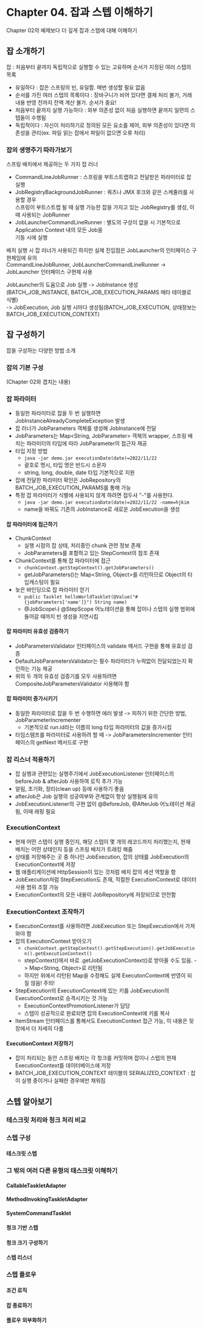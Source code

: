 # Chapter 04. 잡과 스텝 이해하기

Chapter 02의 예제보다 더 깊게 잡과 스텝에 대해 이해하기

## 잡 소개하기
잡 : 처음부터 끝까지 독립적으로 실행할 수 있는 고유하며 순서가 지정된 여러 스텝의 목록
- 유일하다 : 잡은 스프링의 빈, 유일함. 매번 생성할 필요 없음
- 순서를 가진 여러 스텝의 목록이다 : 장바구니가 비어 있다면 결제 처리 불가, 거래내용 반영 전까지 잔액 계산 불가. 순서가 중요!
- 처음부터 끝까지 실행 가능하다 : 외부 의존성 없이 처음 실행하면 끝까지 일련의 스텝들이 수행됨
- 독립적이다 : 자신이 처리하기로 정의된 모든 요소를 제어, 외부 의존성이 있다면 의존성을 관리(ex. 파일 읽는 잡에서 파일이 없으면 오류 처리)

### 잡의 생명주기 따라가보기

스프링 배치에서 제공하는 두 가지 잡 러너
- CommandLineJobRunner : 스프링을 부트스트랩하고 전달받은 파라미터로 잡 실행
- JobRegistryBackgroundJobRunner : 쿼츠나 JMX 후크와 같은 스케줄러를 사용할 경우  
스프링이 부트스트랩 될 때 실행 가능한 잡을 가지고 있는 JobRegistry를 생성, 이때 사용되는 JobRunner
- JobLauncherCommandLineRunner : 별도의 구성이 없을 시 기본적으로 Application Context 내의 모든 Job을  
기동 시에 실행

배치 실행 시 잡 러너가 사용되긴 하지만 실제 진입점은 JobLauncher의 인터페이스 구현체임에 유의  
CommandLineJobRunner, JobLauncherCommandLineRunner -> JobLauncher 인터페이스 구현체 사용  

JobLauncher의 도움으로 Job 실행 -> JobInstance 생성(BATCH_JOB_INSTANCE, BATCH_JOB_EXECUTION_PARAMS 메타 테이블로 식별)  
-> JobExecution, Job 실행 시마다 생성됨(BATCH_JOB_EXECUTION, 상태정보는 BATCH_JOB_EXECUTION_CONTEXT)  

## 잡 구성하기
잡을 구성하는 다양한 방법 소개

### 잡의 기본 구성
(Chapter 02와 겹치는 내용)

### 잡 파라미터
- 동일한 파라미터로 잡을 두 번 실행하면 JobInstanceAlreadyCompleteException 발생
- 잡 러너가 JobParameters 객체를 생성해 JobInstance에 전달
- JobParameters는 Map<String, JobParameter> 객체의 wrapper, 스프링 배치는 파라미터의 타입에 따라 JobParameter의 접근자 제공
- 타입 지정 방법
  - ```java -jar demo.jar executionDate(date)=2022/11/22```
  - 괄호로 명시, 타입 명은 반드시 소문자
  - string, long, double, date 타입 기본적으로 지원
- 잡에 전달한 파라미터 확인은 JobRepository의 BATCH_JOB_EXECUTION_PARAMS를 통해 가능
- 특정 잡 파라미터가 식별에 사용되지 않게 하려면 접두사 "-"를 사용한다.
  - ```java -jar demo.jar executionDate(date)=2022/11/22 -name=hjkim```
  - name을 바꿔도 기존의 JobInstance로 새로운 JobExecution을 생성

#### 잡 파라미터에 접근하기
- ChunkContext
  - 실행 시점의 잡 상태, 처리중인 chunk 관련 정보 존재
  - JobParameters를 포함하고 있는 StepContext의 참조 존재
- ChunkContext를 통해 잡 파라미터에 접근
  - ```chunkContext.getStepContext().getJobParameters()```
  - getJobParameters()는 Map<String, Object>를 리턴하므로 Object의 타입캐스팅이 필요
- 늦은 바인딩으로 잡 파라미터 얻기
  - ```public Tasklet helloWorldTasklet(@Value("#{jobParameters['name']}") String name)```
  - @JobScope나 @StepScope 어노테이션을 통해 잡이나 스텝의 실행 범위에 들어갈 때까지 빈 생성을 지연시킴

#### 잡 파라미터 유효성 검증하기
- JobParametersValidator 인터페이스의 validate 메서드 구현을 통해 유효성 검증
- DefaultJobParametersValidator는 필수 파라미터가 누락없이 전달되었는지 확인하는 기능 제공
- 위의 두 개의 유효성 검증기를 모두 사용하려면 CompositeJobParametersValidator 사용해야 함

#### 잡 파라미터 증가시키기
- 동일한 파라미터로 잡을 두 번 수행하면 에러 발생 -> 피하기 위한 간단한 방법, JobParameterIncrementer
  - 기본적으로 run.id라는 이름의 long 타입 파라미터의 값을 증가시킴
- 타임스탬프를 파라미터로 사용하려 할 때 -> JobParametersIncrementer 인터페이스의 getNext 메서드로 구현

### 잡 리스너 적용하기
- 잡 실행과 관련있는 실행주기에서 JobExecutionListener 인터페이스의 beforeJob & afterJob 사용하여 로직 추가 가능  
- 알림, 초기화, 정리(clean up) 등에 사용하기 좋음  
- afterJob은 Job 실행의 성공여부와 관계없이 항상 실행됨에 유의
- JobExecutionListener의 구현 없이 @BeforeJob, @AfterJob 어노테이션 제공됨, 이때 래핑 필요

### ExecutionContext
- 현재 어떤 스텝이 실행 중인지, 해당 스텝이 몇 개의 레코드까지 처리했는지, 현재 배치는 어떤 상태인지 등을 스프링 배치가 트래킹 해줌
- 상태를 저장해주는 곳 중 하나인 JobExecution, 잡의 상태를 JobExecution의 ExecutionContext에 저장
- 웹 애플리케이션에 HttpSession이 있는 것처럼 배치 잡의 세션 역할을 함
- JobExecution처럼 StepExecution도 존재, 적절한 ExecutionContext로 데이터 사용 범위 조절 가능
- ExecutionContext의 모든 내용이 JobRepository에 저장되므로 안전함

### ExecutionContext 조작하기
- ExecutionContext를 사용하려면 JobExecution 또는 StepExecution에서 가져와야 함
- 잡의 ExecutionContext 받아오기
  - ```chunkContext.getStepContext().getStepExecution().getJobExecution().getExecutionContext()```
  - stepContext()에서 바로 .getJobExecutionContext()로 받아올 수도 있음. -> Map<String, Object>로 리턴됨
  - 하지만 위에서 리턴된 Map을 수정해도 실제 ExecutonContext에 반영이 되질 않음! 주의!
- StepExecution의 ExecutionContext에 있는 키를 JobExecution의 ExecutionContext로 승격시키는 것 가능
  - ExecutionContextPromotionListener가 담당
  - 스텝이 성공적으로 완료되면 잡의 ExecutionContext에 키를 복사
- ItemStream 인터페이스를 통해서도 ExecutionContext 접근 가능, 이 내용은 뒷장에서 더 자세히 다룸

#### ExecutionContext 저장하기
- 잡이 처리되는 동안 스프링 배치는 각 청크를 커밋하며 잡이나 스텝의 현재 ExecutionContext를 데이터베이스에 저장
- BATCH_JOB_EXECUTION_CONTEXT 테이블의 SERIALIZED_CONTEXT : 잡이 실행 중이거나 실패한 경우에만 채워짐

## 스텝 알아보기

### 테스크릿 처리와 청크 처리 비교
### 스텝 구성
#### 테스크릿 스텝

### 그 밖의 여러 다른 유형의 태스크릿 이해하기
#### CallableTaskletAdapter
#### MethodInvokingTaskletAdapter
#### SystemCommandTasklet
#### 청크 기반 스텝
#### 청크 크기 구성하기
#### 스텝 리스너

### 스텝 플로우
#### 조건 로직
#### 잡 종료하기
#### 플로우 외부화하기
